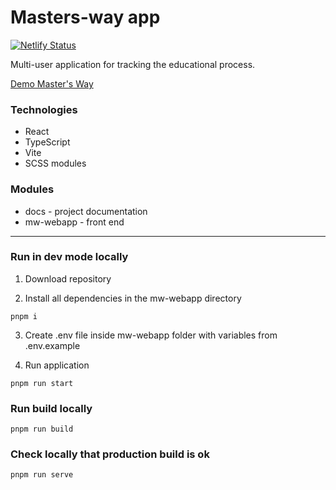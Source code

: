 # Masters-way app 

[![Netlify Status](https://api.netlify.com/api/v1/badges/39b894b6-7a7c-4b45-bc98-3f7a7257500c/deploy-status)](https://app.netlify.com/sites/tritons-things/deploys)

Multi-user application for tracking the educational process.

[Demo Master's Way](https://mastersway.netlify.app/)

### Technologies

- React
- TypeScript
- Vite
- SCSS modules

### Modules
* docs - project documentation
* mw-webapp - front end
___

### Run in dev mode locally
1. Download repository

2. Install all dependencies in the mw-webapp directory 

```pnpm i```

3. Create .env file inside mw-webapp folder with variables from .env.example

4. Run application

```pnpm run start```

### Run build locally

```pnpm run build```

### Check locally that production build is ok

```pnpm run serve```
